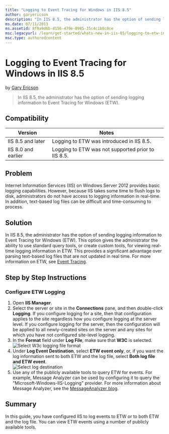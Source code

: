 ```yaml
---
title: "Logging to Event Tracing for Windows in IIS 8.5"
author: garyericson
description: "In IIS 8.5, the administrator has the option of sending logging information to Event Tracing for Windows (ETW)."
ms.date: 07/11/2013
ms.assetid: 8f9a9d6b-d156-479e-8985-35c4c1b8c0ce
msc.legacyurl: /learn/get-started/whats-new-in-iis-85/logging-to-etw-in-iis-85
msc.type: authoredcontent
---
```

# Logging to Event Tracing for Windows in IIS 8.5

by [Gary Ericson](https://github.com/garyericson)

> In IIS 8.5, the administrator has the option of sending logging information to Event Tracing for Windows (ETW).

## Compatibility

| Version | Notes |
| --- | --- |
| IIS 8.5 and later | Logging to ETW was introduced in IIS 8.5. |
| IIS 8.0 and earlier | Logging to ETW was not supported prior to IIS 8.5. |

<a id="TOC301258515"></a>
## Problem

Internet Information Services (IIS) on Windows Server 2012 provides basic logging capabilities. However, because IIS takes some time to flush logs to disk, administrators do not have access to logging information in real-time. In addition, text-based log files can be difficult and time-consuming to process.

<a id="TOC301258516"></a>
## Solution

In IIS 8.5, the administrator has the option of sending logging information to Event Tracing for Windows (ETW). This option gives the administrator the ability to use standard query tools, or create custom tools, for viewing real-time logging information in ETW. This provides a significant advantage over parsing text-based log files that are not updated in real time. For more information on ETW, see [Event Tracing](https://go.microsoft.com/fwlink/p/?LinkID=256040).

<a id="TOC301258517"></a>
## Step by Step Instructions

### Configure ETW Logging

1. Open **IIS Manager**.
2. Select the server or site in the **Connections** pane, and then double-click **Logging**. If you configure logging for a site, then that configuration applies to the site regardless how you configure logging at the server level. If you configure logging for the server, then the configuration will be applied to all newly-created sites on the server and any sites for which you have not configured site-level logging.
3. In the **Format** field under **Log File**, make sure that **W3C** is selected.  
    ![Select W3c logging file format](logging-to-etw-in-iis-85/_static/image1.jpg)
4. Under **Log Event Destination**, select **ETW event only**, or, if you want the log information sent to both ETW and the log file, select **Both log file and ETW event**.  
    ![Select log destination](logging-to-etw-in-iis-85/_static/image2.jpg)
5. Use any of the publicly available tools to query ETW for events. For example, Message Analyzer can be used by configuring it to query the "Microsoft-Windows-IIS-Logging" provider. For more information about Message Analyzer, see the [MessageAnalyzer blog](/openspecs/blog/ms-winintbloglp/dd98b93c-0a75-4eb0-b92e-e760c502394f).

<a id="TOC301258518"></a>
## Summary

In this guide, you have configured IIS to log events to ETW or to both ETW and the log file. You can view ETW events using a number of publicly available tools.
